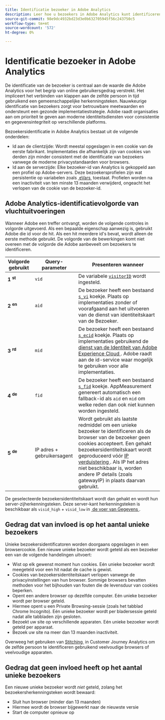 ```yaml
---
title: Identificatie bezoeker in Adobe Analytics
description: Leer hoe u bezoekers in Adobe Analytics kunt identificeren aan de hand van de nieuwste tips en trucs.
source-git-commit: 98e9dc4932bd23d3e0b632705945f56c243750c5
workflow-type: tm+mt
source-wordcount: '572'
ht-degree: 0%

---
```


# Identificatie bezoeker in Adobe Analytics

De identificatie van de bezoeker is centraal aan de waarde die Adobe Analytics voor het begrip van online gebruikersgedrag verstrekt. Het impliceert het verbinden van klappen aan de zelfde persoon in tijd gebruikend een gemeenschappelijke herkenningsteken. Nauwkeurige identificatie van bezoekers zorgt voor betrouwbare meetwaarden en ondersteunt een gezonde implementatiestrategie. Adobe raadt organisaties aan om prioriteit te geven aan moderne identiteitsdiensten voor consistentie en gegevensintegriteit op verschillende platforms.

Bezoekersidentificatie in Adobe Analytics bestaat uit de volgende onderdelen:

* Id aan de clientzijde: Wordt meestal opgeslagen in een cookie van de eerste fabrikant. Implementaties die afhankelijk zijn van cookies van derden zijn minder consistent met de identificatie van bezoekers vanwege de moderne privacystandaarden voor browsers.
* Id aan de serverzijde: Elke bezoeker-id van Analytics is gekoppeld aan een profiel op Adobe-servers. Deze bezoekersprofielen zijn wat persistentie op variabelen zoals [&#x200B; eVars &#x200B;](/help/components/dimensions/evar.md) toestaat. Profielen worden na een inactiviteit van ten minste 13 maanden verwijderd, ongeacht het verlopen van de cookie van de bezoeker-id.

## Adobe Analytics-identificatievolgorde van vluchtuitvoeringen

Wanneer Adobe een treffer ontvangt, worden de volgende controles in volgorde uitgevoerd. Als een bepaalde eigenschap aanwezig is, gebruikt Adobe die id voor de hit. Als een hit meerdere id&#39;s bevat, wordt alleen de eerste methode gebruikt. De volgorde van de bewerkingen komt niet overeen met de volgorde die Adobe aanbeveelt om bezoekers te identificeren.

| Volgorde gebruikt | Query-parameter | Presenteren wanneer |
|---|---|---|
| **1 <sup> st</sup>** | `vid` | De variabele [`visitorID`](/help/implement/vars/config-vars/visitorid.md) wordt ingesteld. |
| **2 <sup> en</sup>** | `aid` | De bezoeker heeft een bestaand [`s_vi` &#x200B;](https://experienceleague.adobe.com/en/docs/core-services/interface/data-collection/cookies/analytics) koekje. Plaats op implementaties zonder of voorafgaand aan het uitvoeren van de dienst van identiteitskaart van de Bezoeker. |
| **3 <sup> rd</sup>** | `mid` | De bezoeker heeft een bestaand [`s_ecid` &#x200B;](https://experienceleague.adobe.com/en/docs/core-services/interface/data-collection/cookies/analytics) koekje. Plaats op implementaties gebruikend de [&#x200B; dienst van de Identiteit van Adobe Experience Cloud &#x200B;](https://experienceleague.adobe.com/docs/id-service/using/home.html). Adobe raadt aan de id-service waar mogelijk te gebruiken voor alle implementaties. |
| **4 <sup> de</sup>** | `fid` | De bezoeker heeft een bestaand [`s_fid` &#x200B;](https://experienceleague.adobe.com/en/docs/core-services/interface/data-collection/cookies/analytics) koekje. AppMeasurement genereert automatisch een fallback-id als `aid` en `mid` om welke reden dan ook niet kunnen worden ingesteld. |
| **5 <sup> de</sup>** | IP adres + gebruikersagent | Wordt gebruikt als laatste redmiddel om een unieke bezoeker te identificeren als de browser van de bezoeker geen cookies accepteert. Een gehakt bezoekersidentiteitskaart wordt geproduceerd vóór [&#x200B; IP verduistering &#x200B;](/help/admin/tools/manage-rs/edit-settings/general/general-acct-settings-admin.md). Als IP het adres niet beschikbaar is, worden andere IP details (zoals gatewayIP) in plaats daarvan gebruikt. |

De geselecteerde bezoekersidentiteitskaart wordt dan gehakt en wordt hun server-zijherkenningsteken. Deze server-kant herkenningsteken is beschikbaar als `visid_high` + `visid_low` in [&#x200B; de voer van Gegevens &#x200B;](/help/export/analytics-data-feed/data-feed-overview.md).

## Gedrag dat van invloed is op het aantal unieke bezoekers

Unieke bezoekersidentificatoren worden doorgaans opgeslagen in een browsercookie. Een nieuwe unieke bezoeker wordt geteld als een bezoeker een van de volgende handelingen uitvoert:

* Wist op elk gewenst moment hun cookies. Eén unieke bezoeker wordt meegeteld voor een hit nadat de cache is gewist.
* Cookies van bezoekersidentiteitskaart verlopen vanwege de privacyinstellingen van hun browser. Sommige browsers bevatten methoden voor het bijhouden van fouten die de levensduur van cookies beperken.
* Opent een andere browser op dezelfde computer. Eén unieke bezoeker wordt per browser geteld.
* Hiermee opent u een Private Browsing-sessie (zoals het tabblad Chrome Incognito). Eén unieke bezoeker wordt per bladersessie geteld nadat alle tabbladen zijn gesloten.
* Bezoekt uw site op verschillende apparaten. Eén unieke bezoeker wordt geteld per apparaat.
* Bezoek uw site na meer dan 13 maanden inactiviteit.

Overweeg het gebruiken van [&#x200B; Stitching &#x200B;](https://experienceleague.adobe.com/en/docs/analytics-platform/using/stitching/overview) in Customer Journey Analytics om de zelfde persoon te identificeren gebruikend veelvoudige browsers of veelvoudige apparaten.

## Gedrag dat geen invloed heeft op het aantal unieke bezoekers

Een nieuwe unieke bezoeker wordt *niet* geteld, zolang het bezoekersherkenningsteken wordt bewaard:

* Sluit hun browser (minder dan 13 maanden)
* Hiermee wordt de browser bijgewerkt naar de nieuwste versie
* Start de computer opnieuw op
